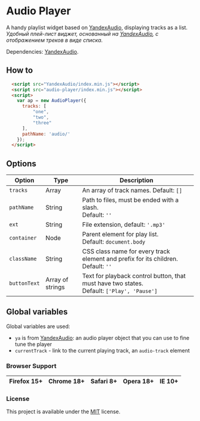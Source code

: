 # Audio Player
A handy playlist widget based on [YandexAudio](https://github.com/yandex/audio-js), displaying tracks as a list.  
*Удобный плей-лист виджет, основанный на [YandexAudio](https://github.com/yandex/audio-js), с отображением треков в виде списка.*  

Dependencies: [YandexAudio](https://github.com/yandex/audio-js).

## How to

```html
  <script src="YandexAudio/index.min.js"></script>
  <script src="audio-player/index.min.js"></script>
  <script>
    var ap = new AudioPlayer({
      tracks: [
	      "one", 
	      "two", 
	      "three"
      ],
      pathName: 'audio/'
    });
  </script>
```

## Options

| Option | Type | Description |
| --- | --- | --- |
| `tracks` | Array | An array of track names. Default: `[]` |
| `pathName` | String | Path to files, must be ended with a slash. <br> Default: `''` |
| `ext` | String | File extension, default: `'.mp3'` |
| `container` | Node | Parent element for play list. <br> Default: `document.body` |
| `className` | String | CSS class name for every track element and prefix for its children. <br> Default: `''` |
| `buttonText` | Array of strings | Text for playback control button, that must have two states. <br> Default: `['Play', 'Pause']` |  

## Global variables
Global variables are used:
- `ya` is from [YandexAudio](https://github.com/yandex/audio-js#%D0%98%D1%81%D0%BF%D0%BE%D0%BB%D1%8C%D0%B7%D0%BE%D0%B2%D0%B0%D0%BD%D0%B8%D0%B5): 
an audio player object that you can use to fine tune the player
- `currentTrack` - link to the current playing track, an `audio-track` element

### Browser Support
| Firefox 15+ | Chrome 18+ | Safari 8+ | Opera 18+ | IE 10+ | 
| --- | --- | --- | --- | --- |

### License
This project is available under the [MIT](./license) license.